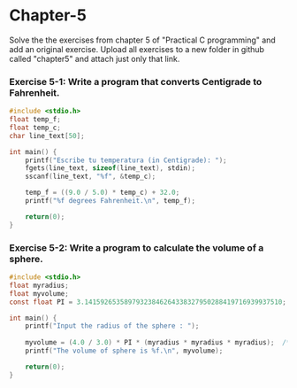 # Chapter-5
Solve the the exercises from chapter 5 of "Practical C programming" and add an original exercise.  Upload all exercises to a new folder in github called "chapter5" and attach just only that link.

### Exercise 5-1: Write a program that converts Centigrade to Fahrenheit.

```c
#include <stdio.h>
float temp_f;     
float temp_c;    
char line_text[50];       

int main() {
	printf("Escribe tu temperatura (in Centigrade): ");
	fgets(line_text, sizeof(line_text), stdin);
	sscanf(line_text, "%f", &temp_c);

	temp_f = ((9.0 / 5.0) * temp_c) + 32.0;
	printf("%f degrees Fahrenheit.\n", temp_f);

	return(0);
}

```
### Exercise 5-2: Write a program to calculate the volume of a sphere.

```c
#include <stdio.h>
float myradius;   
float myvolume;              
const float PI = 3.14159265358979323846264338327950288419716939937510;

int main() {
	printf("Input the radius of the sphere : ");
	
	myvolume = (4.0 / 3.0) * PI * (myradius * myradius * myradius);  /* volumn=(4/3) * pi * r^3*/
	printf("The volume of sphere is %f.\n", myvolume);

	return(0);
}

```
